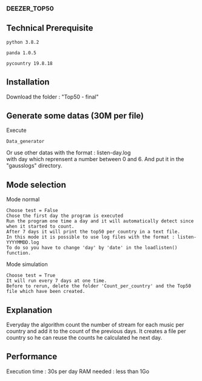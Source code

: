 
### DEEZER_TOP50

## Technical Prerequisite

```
python 3.8.2
```

```
panda 1.0.5
```

```
pycountry 19.8.18
```


## Installation

Download the folder : "Top50 - final"

## Generate some datas (30M per file)

Execute 
```
Data_generator
```
Or use other datas with the format : listen-day.log   
with day which reprensent a number between 0 and 6.
And put it in the "gausslogs" directory.


 ## Mode selection 
 
Mode normal
```
Choose test = False
Chose the first day the program is executed
Run the program one time a day and it will automatically detect since when it started to count.
After 7 days it will print the top50 per country in a text file.
In this mode it is possible to use log files with the format : listen-YYYYMMDD.log
To do so you have to change 'day' by 'date' in the loadlisten() function.
```

Mode simulation
```
Choose test = True
It will run every 7 days at one time. 
Before to rerun, delete the folder 'Count_per_country' and the Top50 file which have been created.
```


## Explanation

Everyday the algorithm count the number of stream for each music per country and add it to the count of the previous days.
It creates a file per country so he can reuse the counts he calculated he next day.

## Performance
Execution time : 30s per day
RAM needed : less than 1Go


